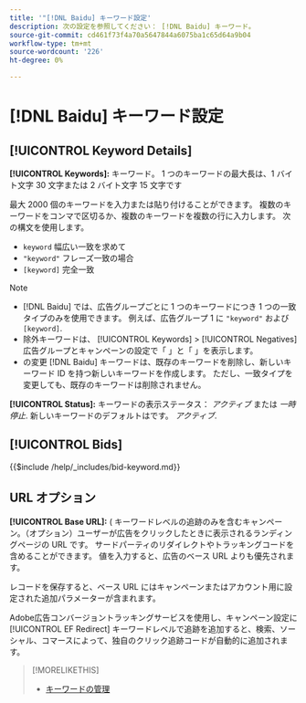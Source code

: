 ```yaml
---
title: '"[!DNL Baidu] キーワード設定'
description: 次の設定を参照してください： [!DNL Baidu] キーワード。
source-git-commit: cd461f73f4a70a5647844a6075ba1c65d64a9b04
workflow-type: tm+mt
source-wordcount: '226'
ht-degree: 0%

---
```


# [!DNL Baidu] キーワード設定

## [!UICONTROL Keyword Details]

**[!UICONTROL Keywords]:** キーワード。 1 つのキーワードの最大長は、1 バイト文字 30 文字または 2 バイト文字 15 文字です

最大 2000 個のキーワードを入力または貼り付けることができます。 複数のキーワードをコンマで区切るか、複数のキーワードを複数の行に入力します。 次の構文を使用します。

* `keyword` 幅広い一致を求めて
* `"keyword"` フレーズ一致の場合
* `[keyword]` 完全一致

>[!NOTE]
>
>* [!DNL Baidu] では、広告グループごとに 1 つのキーワードにつき 1 つの一致タイプのみを使用できます。 例えば、広告グループ 1 に `"keyword"` および `[keyword]`.
>* 除外キーワードは、 [!UICONTROL Keywords] > [!UICONTROL Negatives] 広告グループとキャンペーンの設定で「 」と「 」を表示します。
>* の変更 [!DNL Baidu] キーワードは、既存のキーワードを削除し、新しいキーワード ID を持つ新しいキーワードを作成します。 ただし、一致タイプを変更しても、既存のキーワードは削除されません。


**[!UICONTROL Status]:** キーワードの表示ステータス： *アクティブ* または *一時停止*. 新しいキーワードのデフォルトはです。 *アクティブ*.

## [!UICONTROL Bids]

<!-- **[!UICONTROL Bid]:** -->

{{$include /help/_includes/bid-keyword.md}}

## URL オプション

**[!UICONTROL Base URL]:** ( キーワードレベルの追跡のみを含むキャンペーン。（オプション）ユーザーが広告をクリックしたときに表示されるランディングページの URL です。 サードパーティのリダイレクトやトラッキングコードを含めることができます。 値を入力すると、広告のベース URL よりも優先されます。

レコードを保存すると、ベース URL にはキャンペーンまたはアカウント用に設定された追加パラメーターが含まれます。

Adobe広告コンバージョントラッキングサービスを使用し、キャンペーン設定に [!UICONTROL EF Redirect] キーワードレベルで追跡を追加すると、検索、ソーシャル、コマースによって、独自のクリック追跡コードが自動的に追加されます。

>[!MORELIKETHIS]
>
>* [キーワードの管理](/help/search-social-commerce/campaign-management/campaigns/keyword-manage.md)

